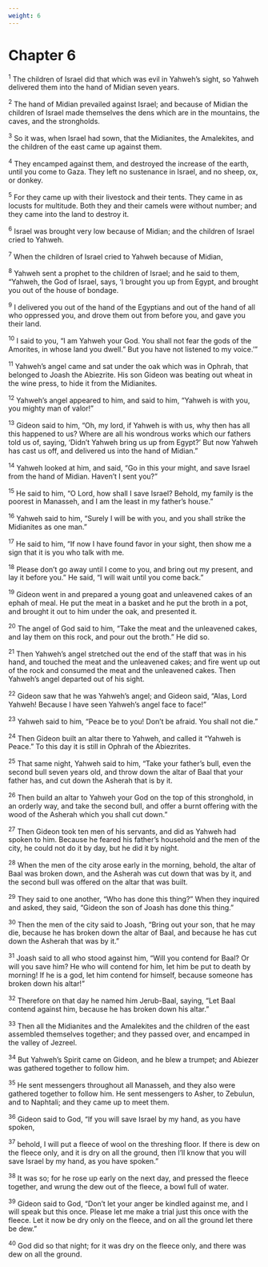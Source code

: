 ```yaml
---
weight: 6
---
```


# Chapter 6

<sup>1</sup> The children of Israel did that which was evil in Yahweh’s sight, so Yahweh delivered them into the hand of Midian seven years. 

<sup>2</sup> The hand of Midian prevailed against Israel; and because of Midian the children of Israel made themselves the dens which are in the mountains, the caves, and the strongholds. 

<sup>3</sup> So it was, when Israel had sown, that the Midianites, the Amalekites, and the children of the east came up against them. 

<sup>4</sup> They encamped against them, and destroyed the increase of the earth, until you come to Gaza. They left no sustenance in Israel, and no sheep, ox, or donkey. 

<sup>5</sup> For they came up with their livestock and their tents. They came in as locusts for multitude. Both they and their camels were without number; and they came into the land to destroy it. 

<sup>6</sup> Israel was brought very low because of Midian; and the children of Israel cried to Yahweh. 

<sup>7</sup> When the children of Israel cried to Yahweh because of Midian, 

<sup>8</sup> Yahweh sent a prophet to the children of Israel; and he said to them, “Yahweh, the God of Israel, says, ‘I brought you up from Egypt, and brought you out of the house of bondage. 

<sup>9</sup> I delivered you out of the hand of the Egyptians and out of the hand of all who oppressed you, and drove them out from before you, and gave you their land. 

<sup>10</sup> I said to you, “I am Yahweh your God. You shall not fear the gods of the Amorites, in whose land you dwell.” But you have not listened to my voice.’” 

<sup>11</sup> Yahweh’s angel came and sat under the oak which was in Ophrah, that belonged to Joash the Abiezrite. His son Gideon was beating out wheat in the wine press, to hide it from the Midianites. 

<sup>12</sup> Yahweh’s angel appeared to him, and said to him, “Yahweh is with you, you mighty man of valor!” 

<sup>13</sup> Gideon said to him, “Oh, my lord, if Yahweh is with us, why then has all this happened to us? Where are all his wondrous works which our fathers told us of, saying, ‘Didn’t Yahweh bring us up from Egypt?’ But now Yahweh has cast us off, and delivered us into the hand of Midian.” 

<sup>14</sup> Yahweh looked at him, and said, “Go in this your might, and save Israel from the hand of Midian. Haven’t I sent you?” 

<sup>15</sup> He said to him, “O Lord, how shall I save Israel? Behold, my family is the poorest in Manasseh, and I am the least in my father’s house.” 

<sup>16</sup> Yahweh said to him, “Surely I will be with you, and you shall strike the Midianites as one man.” 

<sup>17</sup> He said to him, “If now I have found favor in your sight, then show me a sign that it is you who talk with me. 

<sup>18</sup> Please don’t go away until I come to you, and bring out my present, and lay it before you.” He said, “I will wait until you come back.” 

<sup>19</sup> Gideon went in and prepared a young goat and unleavened cakes of an ephah of meal. He put the meat in a basket and he put the broth in a pot, and brought it out to him under the oak, and presented it. 

<sup>20</sup> The angel of God said to him, “Take the meat and the unleavened cakes, and lay them on this rock, and pour out the broth.” He did so. 

<sup>21</sup> Then Yahweh’s angel stretched out the end of the staff that was in his hand, and touched the meat and the unleavened cakes; and fire went up out of the rock and consumed the meat and the unleavened cakes. Then Yahweh’s angel departed out of his sight. 

<sup>22</sup> Gideon saw that he was Yahweh’s angel; and Gideon said, “Alas, Lord Yahweh! Because I have seen Yahweh’s angel face to face!” 

<sup>23</sup> Yahweh said to him, “Peace be to you! Don’t be afraid. You shall not die.” 

<sup>24</sup> Then Gideon built an altar there to Yahweh, and called it “Yahweh is Peace.” To this day it is still in Ophrah of the Abiezrites. 

<sup>25</sup> That same night, Yahweh said to him, “Take your father’s bull, even the second bull seven years old, and throw down the altar of Baal that your father has, and cut down the Asherah that is by it. 

<sup>26</sup> Then build an altar to Yahweh your God on the top of this stronghold, in an orderly way, and take the second bull, and offer a burnt offering with the wood of the Asherah which you shall cut down.” 

<sup>27</sup> Then Gideon took ten men of his servants, and did as Yahweh had spoken to him. Because he feared his father’s household and the men of the city, he could not do it by day, but he did it by night. 

<sup>28</sup> When the men of the city arose early in the morning, behold, the altar of Baal was broken down, and the Asherah was cut down that was by it, and the second bull was offered on the altar that was built. 

<sup>29</sup> They said to one another, “Who has done this thing?” When they inquired and asked, they said, “Gideon the son of Joash has done this thing.” 

<sup>30</sup> Then the men of the city said to Joash, “Bring out your son, that he may die, because he has broken down the altar of Baal, and because he has cut down the Asherah that was by it.” 

<sup>31</sup> Joash said to all who stood against him, “Will you contend for Baal? Or will you save him? He who will contend for him, let him be put to death by morning! If he is a god, let him contend for himself, because someone has broken down his altar!” 

<sup>32</sup> Therefore on that day he named him Jerub-Baal, saying, “Let Baal contend against him, because he has broken down his altar.” 

<sup>33</sup> Then all the Midianites and the Amalekites and the children of the east assembled themselves together; and they passed over, and encamped in the valley of Jezreel. 

<sup>34</sup> But Yahweh’s Spirit came on Gideon, and he blew a trumpet; and Abiezer was gathered together to follow him. 

<sup>35</sup> He sent messengers throughout all Manasseh, and they also were gathered together to follow him. He sent messengers to Asher, to Zebulun, and to Naphtali; and they came up to meet them. 

<sup>36</sup> Gideon said to God, “If you will save Israel by my hand, as you have spoken, 

<sup>37</sup> behold, I will put a fleece of wool on the threshing floor. If there is dew on the fleece only, and it is dry on all the ground, then I’ll know that you will save Israel by my hand, as you have spoken.” 

<sup>38</sup> It was so; for he rose up early on the next day, and pressed the fleece together, and wrung the dew out of the fleece, a bowl full of water. 

<sup>39</sup> Gideon said to God, “Don’t let your anger be kindled against me, and I will speak but this once. Please let me make a trial just this once with the fleece. Let it now be dry only on the fleece, and on all the ground let there be dew.” 

<sup>40</sup> God did so that night; for it was dry on the fleece only, and there was dew on all the ground. 



